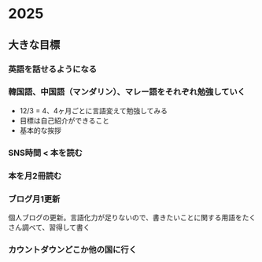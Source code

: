 # 2025

## 大きな目標

### 英語を話せるようになる

### 韓国語、中国語（マンダリン）、マレー語をそれぞれ勉強していく

- 12/3 = 4、4ヶ月ごとに言語変えて勉強してみる
- 目標は自己紹介ができること
- 基本的な挨拶


### SNS時間 < 本を読む

### 本を月2冊読む

### ブログ月1更新

個人ブログの更新。言語化力が足りないので、書きたいことに関する用語をたくさん調べて、習得して書く

### カウントダウンどこか他の国に行く